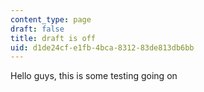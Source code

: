 ```yaml
---
content_type: page
draft: false
title: draft is off
uid: d1de24cf-e1fb-4bca-8312-83de813db6bb
---
```

Hello guys, this is some testing going on